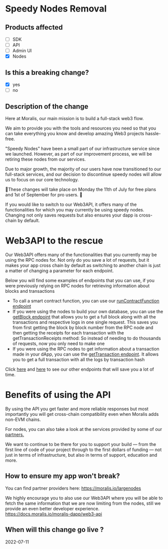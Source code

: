 # Speedy Nodes Removal

## Products affected
- [ ] SDK
- [ ] API
- [ ] Admin UI
- [X] Nodes

## Is this a breaking change?
- [X] yes
- [ ] no

## Description of the change
Here at Moralis, our main mission is to build a full-stack web3 flow.

We aim to provide you with the tools and resources you need so that you can take everything you know and develop amazing Web3 projects hassle-free.

"Speedy Nodes" have been a small part of our infrastructure service since we launched. However, as part of our improvement process, we will be retiring these nodes from our services.

Due to major growth, the majority of our users have now transitioned to our full-stack services, and our decision to discontinue speedy nodes will allow us to focus on our core technology.

🚨These changes will take place on Monday the 11th of July for free plans and 1st of September for pro users. 🚨

If you would like to switch to our Web3API, it offers many of the functionalities for which you may currently be using speedy nodes. Changing not only saves requests but also ensures your dapp is cross-chain by default. 


# **Web3API to the rescue**

Our Web3API offers many of the functionalities that you currently may be using the RPC nodes for. Not only do you save a lot of requests, but it makes your app cross chain by default as switching to another chain is just a matter of changing a parameter for each endpoint.

Below you will find some examples of endpoints that you can use, if you were previously relying on RPC nodes for retrieving information about blocks and transactions



* To call a smart contract function, you can use our [runContractFunction endpoint \
](https://deep-index.moralis.io/api-docs/#/native/runContractFunction)
* If you were using the nodes to build your own database, you can use the [getBlock endpoint](https://deep-index.moralis.io/api-docs/#/native/getBlock) that allows you to get a full block along with all the transactions and respective logs in one single request. This saves you from first getting the block by block number from the RPC node and then getting the receipts for each transaction with the getTransactionReceipts method: So instead of needing to do thousands of requests, now you only need to make one[ \
](https://deep-index.moralis.io/api-docs/#/native/getBlock)
* If you were using the RPC nodes to get information about a transaction made in your dApp, you can use the [getTransaction endpoint](https://deep-index.moralis.io/api-docs/#/native/getTransaction). It allows you to get a full transaction with all the logs by transaction hash

Click [here](https://admin.moralis.io/web3api) and [here](https://deep-index.moralis.io/api-docs) to see our other endpoints that will save you a lot of time.


# **Benefits of using the API**

By using the API you get faster and more reliable responses but most importantly you will get cross-chain compatibility even when Moralis adds non-EVM chains.

For nodes, you can also take a look at the services provided by some of our [partners.](https://moralis.io/largenodes)

We want to continue to be there for you to support your build — from the first line of code of your project through to the first dollars of funding — not just in terms of infrastructure, but also in terms of support, education and more.


## How to ensure my app won't break?
You can find partner providers here: https://moralis.io/largenodes

We highly encourage you to also use our Web3API where you will be able to fetch the same information that we are now limiting from the nodes, still we provide an even better developer experience.
https://docs.moralis.io/moralis-dapp/web3-api


## When will this change go live ?
2022-07-11


